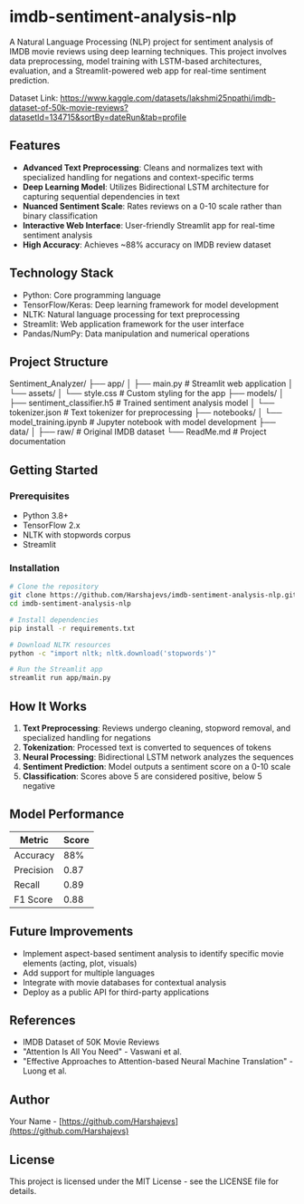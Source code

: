 # imdb-sentiment-analysis-nlp
A Natural Language Processing (NLP) project for sentiment analysis of IMDB movie reviews using deep learning techniques. This project involves data preprocessing, model training with LSTM-based architectures, evaluation, and a Streamlit-powered web app for real-time sentiment prediction.

Dataset Link: https://www.kaggle.com/datasets/lakshmi25npathi/imdb-dataset-of-50k-movie-reviews?datasetId=134715&sortBy=dateRun&tab=profile

Features
--------
- **Advanced Text Preprocessing**: Cleans and normalizes text with specialized handling for negations and context-specific terms
- **Deep Learning Model**: Utilizes Bidirectional LSTM architecture for capturing sequential dependencies in text
- **Nuanced Sentiment Scale**: Rates reviews on a 0-10 scale rather than binary classification
- **Interactive Web Interface**: User-friendly Streamlit app for real-time sentiment analysis
- **High Accuracy**: Achieves ~88% accuracy on IMDB review dataset

Technology Stack
----------------
- Python: Core programming language
- TensorFlow/Keras: Deep learning framework for model development
- NLTK: Natural language processing for text preprocessing
- Streamlit: Web application framework for the user interface
- Pandas/NumPy: Data manipulation and numerical operations

Project Structure
-----------------
Sentiment_Analyzer/
├── app/
│   ├── main.py                # Streamlit web application
│   └── assets/
│       └── style.css          # Custom styling for the app
├── models/
│   ├── sentiment_classifier.h5  # Trained sentiment analysis model
│   └── tokenizer.json         # Text tokenizer for preprocessing
├── notebooks/
│   └── model_training.ipynb   # Jupyter notebook with model development
├── data/
│   ├── raw/                   # Original IMDB dataset
└── ReadMe.md                  # Project documentation

Getting Started
---------------
### Prerequisites
- Python 3.8+
- TensorFlow 2.x
- NLTK with stopwords corpus
- Streamlit

### Installation
```bash
# Clone the repository
git clone https://github.com/Harshajevs/imdb-sentiment-analysis-nlp.git
cd imdb-sentiment-analysis-nlp

# Install dependencies
pip install -r requirements.txt

# Download NLTK resources
python -c "import nltk; nltk.download('stopwords')"

# Run the Streamlit app
streamlit run app/main.py
```

How It Works
------------
1. **Text Preprocessing**: Reviews undergo cleaning, stopword removal, and specialized handling for negations
2. **Tokenization**: Processed text is converted to sequences of tokens
3. **Neural Processing**: Bidirectional LSTM network analyzes the sequences
4. **Sentiment Prediction**: Model outputs a sentiment score on a 0-10 scale
5. **Classification**: Scores above 5 are considered positive, below 5 negative

Model Performance
-----------------
| Metric     | Score |
|------------|-------|
| Accuracy   | 88%   |
| Precision  | 0.87  |
| Recall     | 0.89  |
| F1 Score   | 0.88  |

Future Improvements
-------------------
- Implement aspect-based sentiment analysis to identify specific movie elements (acting, plot, visuals)
- Add support for multiple languages
- Integrate with movie databases for contextual analysis
- Deploy as a public API for third-party applications

References
----------
- IMDB Dataset of 50K Movie Reviews
- "Attention Is All You Need" - Vaswani et al.
- "Effective Approaches to Attention-based Neural Machine Translation" - Luong et al.

Author
------
Your Name - [https://github.com/Harshajevs](https://github.com/Harshajevs)

License
-------
This project is licensed under the MIT License - see the LICENSE file for details.
